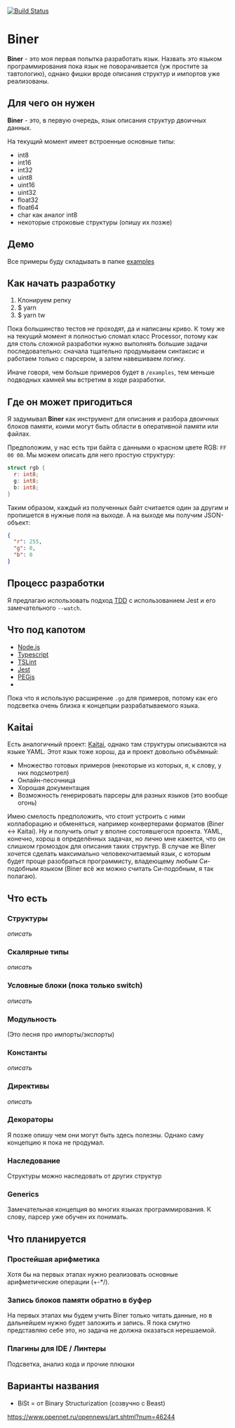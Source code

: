 [![Build Status](https://travis-ci.org/Serabass/biner.svg?branch=master)](https://travis-ci.org/Serabass/biner)

# Biner

**Biner** - это моя первая попытка разработать язык.
Назвать это языком программирования пока язык не поворачивается (уж простите за тавтологию), однако фишки вроде описания структур и импортов уже реализованы.

## Для чего он нужен

**Biner** - это, в первую очередь, язык описания структур двоичных данных.

На текущий момент имеет встроенные основные типы:

- int8
- int16
- int32
- uint8
- uint16
- uint32
- float32
- float64
- char как аналог int8
- некоторые строковые структуры (опишу их позже)

## Демо

Все примеры буду складывать в папке [examples](./examples)

## Как начать разработку

1. Клонируем репку
2. $ yarn
3. $ yarn tw

Пока большинство тестов не проходят, да и написаны криво. К тому же на текущий момент я полностью сломал класс Processor, потому как для столь сложной разработки нужно выполнять большие задачи последовательно: сначала тщательно продумываем синтаксис и работаем только с парсером, а затем навешиваем логику.

Иначе говоря, чем больше примеров будет в `/examples`, тем меньше подводных камней мы встретим в ходе разработки.

## Где он может пригодиться

Я задумывал **Biner** как инструмент для описания и разбора двоичных блоков памяти, коими могут быть области в оперативной памяти или файлах.

Предположим, у нас есть три байта с данными о красном цвете RGB: `FF 00 00`. Мы можем описать для него простую структуру:

```go
struct rgb {
  r: int8;
  g: int8;
  b: int8;
}

```

Таким образом, каждый из полученных байт считается один за другим и пропишется в нужные поля на выходе. А на выходе мы получим JSON-объект:

```json
{
  "r": 255,
  "g": 0,
  "b": 0
}
```

## Процесс разработки
Я предлагаю использовать подход [TDD](https://ru.wikipedia.org/wiki/%D0%A0%D0%B0%D0%B7%D1%80%D0%B0%D0%B1%D0%BE%D1%82%D0%BA%D0%B0_%D1%87%D0%B5%D1%80%D0%B5%D0%B7_%D1%82%D0%B5%D1%81%D1%82%D0%B8%D1%80%D0%BE%D0%B2%D0%B0%D0%BD%D0%B8%D0%B5) с использованием Jest и его замечательного `--watch`.

## Что под капотом
* [Node.js](https://nodejs.org/)
* [Typescript](https://www.typescriptlang.org/)
* [TSLint](https://palantir.github.io/tslint/)
* [Jest](https://jestjs.io/)
* [PEGjs](https://pegjs.org/)
* 

Пока что я использую расширение `.go` для примеров, потому как его подсветка очень близка к концепции разрабатываемого языка.

## Kaitai

Есть аналогичный проект: [Kaitai](http://kaitai.io/), однако там структуры описываются на языке YAML. Этот язык тоже хорош, да и проект довольно объёмный:
 * Множество готовых примеров (некоторые из которых, я, к слову, у них подсмотрел)
 * Онлайн-песочница
 * Хорошая документация
 * Возможность генерировать парсеры для разных языков (это вообще огонь)

Имею смелость предположить, что стоит устроить с ними коллаборацию и обменяться, например конвертерами форматов (Biner <-> Kaitai). Ну и получить опыт у вполне состоявшегося проекта. YAML, конечно, хорош в определённых задачах, но лично мне кажется, что он слишком громоздок для описания таких структур. В случае же Biner хочется сделать максимально человекочитаемый язык, с которым будет проще разобраться программисту, владеющему любым Си-подобным языком (Biner всё же можно считать Си-подобным, я так полагаю).

## Что есть

### Структуры

_описать_

### Скалярные типы

_описать_

### Условные блоки (пока только switch)

_описать_

### Модульность

(Это песня про импорты/экспорты)

### Константы

_описать_

### Директивы

_описать_

### Декораторы

Я позже опишу чем они могут быть здесь полезны. Однако саму концепцию я пока не продумал.

### Наследование

Структуры можно наследовать от других структур

### Generics

Замечательная концепция во многих языках программирования. К слову, парсер уже обучен их понимать.

## Что планируется

### Простейшая арифметика

Хотя бы на первых этапах нужно реализовать основные арифметические операции (+-*/).

### Запись блоков памяти обратно в буфер

На первых этапах мы будем учить Biner только читать данные, но в дальнейшем нужно будет заложить и запись. Я пока смутно представляю себе это, но задача не должна оказаться нерешаемой.

### Плагины для IDE / Линтеры

Подсветка, анализ кода и прочие плюшки

## Варианты названия

* BiSt = от Binary Structurization (созвучно с Beast)


https://www.opennet.ru/opennews/art.shtml?num=46244
